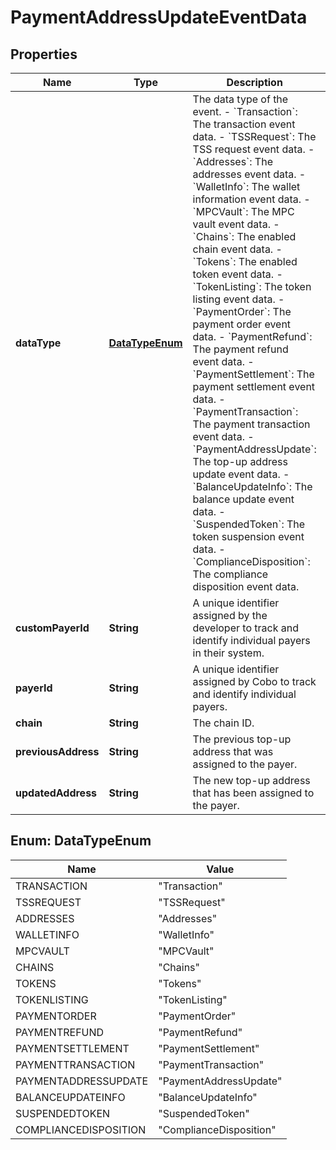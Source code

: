 

# PaymentAddressUpdateEventData


## Properties

| Name | Type | Description | Notes |
|------------ | ------------- | ------------- | -------------|
|**dataType** | [**DataTypeEnum**](#DataTypeEnum) |  The data type of the event. - &#x60;Transaction&#x60;: The transaction event data. - &#x60;TSSRequest&#x60;: The TSS request event data. - &#x60;Addresses&#x60;: The addresses event data. - &#x60;WalletInfo&#x60;: The wallet information event data. - &#x60;MPCVault&#x60;: The MPC vault event data. - &#x60;Chains&#x60;: The enabled chain event data. - &#x60;Tokens&#x60;: The enabled token event data. - &#x60;TokenListing&#x60;: The token listing event data.        - &#x60;PaymentOrder&#x60;: The payment order event data. - &#x60;PaymentRefund&#x60;: The payment refund event data. - &#x60;PaymentSettlement&#x60;: The payment settlement event data. - &#x60;PaymentTransaction&#x60;: The payment transaction event data. - &#x60;PaymentAddressUpdate&#x60;: The top-up address update event data. - &#x60;BalanceUpdateInfo&#x60;: The balance update event data. - &#x60;SuspendedToken&#x60;: The token suspension event data. - &#x60;ComplianceDisposition&#x60;: The compliance disposition event data. |  |
|**customPayerId** | **String** | A unique identifier assigned by the developer to track and identify individual payers in their system. |  |
|**payerId** | **String** | A unique identifier assigned by Cobo to track and identify individual payers. |  |
|**chain** | **String** | The chain ID. |  |
|**previousAddress** | **String** | The previous top-up address that was assigned to the payer. |  |
|**updatedAddress** | **String** | The new top-up address that has been assigned to the payer. |  |



## Enum: DataTypeEnum

| Name | Value |
|---- | -----|
| TRANSACTION | &quot;Transaction&quot; |
| TSSREQUEST | &quot;TSSRequest&quot; |
| ADDRESSES | &quot;Addresses&quot; |
| WALLETINFO | &quot;WalletInfo&quot; |
| MPCVAULT | &quot;MPCVault&quot; |
| CHAINS | &quot;Chains&quot; |
| TOKENS | &quot;Tokens&quot; |
| TOKENLISTING | &quot;TokenListing&quot; |
| PAYMENTORDER | &quot;PaymentOrder&quot; |
| PAYMENTREFUND | &quot;PaymentRefund&quot; |
| PAYMENTSETTLEMENT | &quot;PaymentSettlement&quot; |
| PAYMENTTRANSACTION | &quot;PaymentTransaction&quot; |
| PAYMENTADDRESSUPDATE | &quot;PaymentAddressUpdate&quot; |
| BALANCEUPDATEINFO | &quot;BalanceUpdateInfo&quot; |
| SUSPENDEDTOKEN | &quot;SuspendedToken&quot; |
| COMPLIANCEDISPOSITION | &quot;ComplianceDisposition&quot; |



